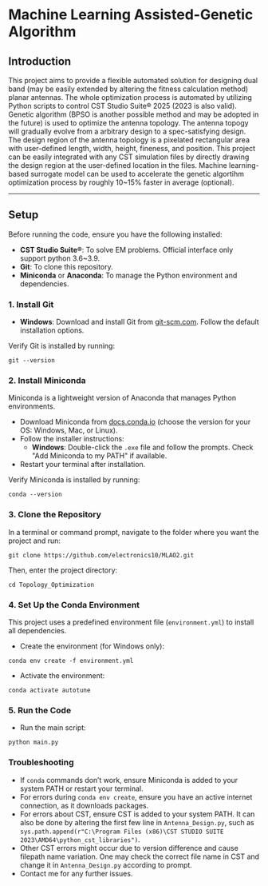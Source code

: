 # Machine Learning Assisted-Genetic Algorithm
## Introduction
This project aims to provide a flexible automated solution for designing dual band (may be easily extended by altering the fitness calculation method) planar antennas. The whole optimization process is automated by utilizing Python scripts to control CST Studio Suite® 2025 (2023 is also valid). Genetic algorithm (BPSO is another possible method and may be adopted in the future) is used to optimize the antenna topology. The antenna topogy will gradually evolve from a arbitrary design to a spec-satisfying design. The design region of the antenna topology is a pixelated rectangular area with user-defined length, width, height, fineness, and position. This project can be easily integrated with any CST simulation files by directly drawing the design region at the user-defined location in the files. Machine learning-based surrogate model can be used to accelerate the genetic algortihm optimization process by roughly 10~15% faster in average (optional). 

---
## Setup
Before running the code, ensure you have the following installed:
- **CST Studio Suite®**: To solve EM problems. Official interface only support python 3.6~3.9.
- **Git**: To clone this repository.
- **Miniconda** or **Anaconda**: To manage the Python environment and dependencies.

### 1. Install Git
- **Windows**: Download and install Git from [git-scm.com](https://git-scm.com/downloads). Follow the default installation options.

Verify Git is installed by running:
```
git --version
```

### 2. Install Miniconda
Miniconda is a lightweight version of Anaconda that manages Python environments.
- Download Miniconda from [docs.conda.io](https://docs.conda.io/en/latest/miniconda.html) (choose the version for your OS: Windows, Mac, or Linux).
- Follow the installer instructions:
  - **Windows**: Double-click the `.exe` file and follow the prompts. Check "Add Miniconda to my PATH" if available.
- Restart your terminal after installation.

Verify Miniconda is installed by running:
```
conda --version
```

### 3. Clone the Repository
In a terminal or command prompt, navigate to the folder where you want the project and run:
```
git clone https://github.com/electronics10/MLAO2.git
```
Then, enter the project directory:
```
cd Topology_Optimization
```

### 4. Set Up the Conda Environment
This project uses a predefined environment file (`environment.yml`) to install all dependencies.

- Create the environment (for Windows only):
```
conda env create -f environment.yml
```
- Activate the environment:
```
conda activate autotune
```

### 5. Run the Code
- Run the main script:
```
python main.py
```


### Troubleshooting
- If `conda` commands don’t work, ensure Miniconda is added to your system PATH or restart your terminal.
- For errors during `conda env create`, ensure you have an active internet connection, as it downloads packages.
- For errors about CST, ensure CST is added to your system PATH. It can also be done by altering the first few line in `Antenna_Design.py`, such as `sys.path.append(r"C:\Program Files (x86)\CST STUDIO SUITE 2023\AMD64\python_cst_libraries")`.
- Other CST errors might occur due to version difference and cause filepath name variation. One may check the correct file name in CST and change it in `Antenna_Design.py` according to prompt.
- Contact me for any further issues.
